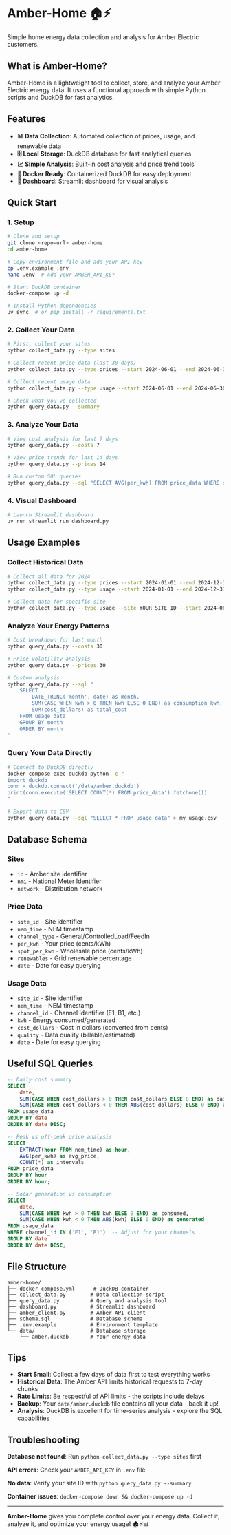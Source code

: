 # Amber-Home 🏠⚡

Simple home energy data collection and analysis for Amber Electric customers.

## What is Amber-Home?

Amber-Home is a lightweight tool to collect, store, and analyze your Amber Electric energy data. It uses a functional approach with simple Python scripts and DuckDB for fast analytics.

## Features

- **📊 Data Collection**: Automated collection of prices, usage, and renewable data
- **🗄️ Local Storage**: DuckDB database for fast analytical queries  
- **📈 Simple Analysis**: Built-in cost analysis and price trend tools
- **🐳 Docker Ready**: Containerized DuckDB for easy deployment
- **📱 Dashboard**: Streamlit dashboard for visual analysis

## Quick Start

### 1. Setup

```bash
# Clone and setup
git clone <repo-url> amber-home
cd amber-home

# Copy environment file and add your API key
cp .env.example .env
nano .env  # Add your AMBER_API_KEY

# Start DuckDB container
docker-compose up -d

# Install Python dependencies
uv sync  # or pip install -r requirements.txt
```

### 2. Collect Your Data

```bash
# First, collect your sites
python collect_data.py --type sites

# Collect recent price data (last 30 days)
python collect_data.py --type prices --start 2024-06-01 --end 2024-06-30

# Collect recent usage data
python collect_data.py --type usage --start 2024-06-01 --end 2024-06-30

# Check what you've collected
python query_data.py --summary
```

### 3. Analyze Your Data

```bash
# View cost analysis for last 7 days
python query_data.py --costs 7

# View price trends for last 14 days  
python query_data.py --prices 14

# Run custom SQL queries
python query_data.py --sql "SELECT AVG(per_kwh) FROM price_data WHERE date >= '2024-06-01'"
```

### 4. Visual Dashboard

```bash
# Launch Streamlit dashboard
uv run streamlit run dashboard.py
```

## Usage Examples

### Collect Historical Data

```bash
# Collect all data for 2024
python collect_data.py --type prices --start 2024-01-01 --end 2024-12-31
python collect_data.py --type usage --start 2024-01-01 --end 2024-12-31

# Collect data for specific site
python collect_data.py --type usage --site YOUR_SITE_ID --start 2024-06-01 --end 2024-06-30
```

### Analyze Your Energy Patterns

```bash
# Cost breakdown for last month
python query_data.py --costs 30

# Price volatility analysis
python query_data.py --prices 30

# Custom analysis
python query_data.py --sql "
    SELECT 
        DATE_TRUNC('month', date) as month,
        SUM(CASE WHEN kwh > 0 THEN kwh ELSE 0 END) as consumption_kwh,
        SUM(cost_dollars) as total_cost
    FROM usage_data 
    GROUP BY month 
    ORDER BY month
"
```

### Query Your Data Directly

```bash
# Connect to DuckDB directly
docker-compose exec duckdb python -c "
import duckdb
conn = duckdb.connect('/data/amber.duckdb')
print(conn.execute('SELECT COUNT(*) FROM price_data').fetchone())
"

# Export data to CSV
python query_data.py --sql "SELECT * FROM usage_data" > my_usage.csv
```

## Database Schema

### Sites
- `id` - Amber site identifier
- `nmi` - National Meter Identifier  
- `network` - Distribution network

### Price Data
- `site_id` - Site identifier
- `nem_time` - NEM timestamp
- `channel_type` - General/ControlledLoad/FeedIn
- `per_kwh` - Your price (cents/kWh)
- `spot_per_kwh` - Wholesale price (cents/kWh)
- `renewables` - Grid renewable percentage
- `date` - Date for easy querying

### Usage Data  
- `site_id` - Site identifier
- `nem_time` - NEM timestamp
- `channel_id` - Channel identifier (E1, B1, etc.)
- `kwh` - Energy consumed/generated
- `cost_dollars` - Cost in dollars (converted from cents)
- `quality` - Data quality (billable/estimated)
- `date` - Date for easy querying

## Useful SQL Queries

```sql
-- Daily cost summary
SELECT 
    date,
    SUM(CASE WHEN cost_dollars > 0 THEN cost_dollars ELSE 0 END) as daily_cost,
    SUM(CASE WHEN cost_dollars < 0 THEN ABS(cost_dollars) ELSE 0 END) as daily_credit
FROM usage_data 
GROUP BY date 
ORDER BY date DESC;

-- Peak vs off-peak price analysis
SELECT 
    EXTRACT(hour FROM nem_time) as hour,
    AVG(per_kwh) as avg_price,
    COUNT(*) as intervals
FROM price_data 
GROUP BY hour 
ORDER BY hour;

-- Solar generation vs consumption
SELECT 
    date,
    SUM(CASE WHEN kwh > 0 THEN kwh ELSE 0 END) as consumed,
    SUM(CASE WHEN kwh < 0 THEN ABS(kwh) ELSE 0 END) as generated
FROM usage_data 
WHERE channel_id IN ('E1', 'B1')  -- Adjust for your channels
GROUP BY date 
ORDER BY date DESC;
```

## File Structure

```
amber-home/
├── docker-compose.yml      # DuckDB container
├── collect_data.py        # Data collection script
├── query_data.py          # Query and analysis tool
├── dashboard.py           # Streamlit dashboard
├── amber_client.py        # Amber API client
├── schema.sql             # Database schema
├── .env.example           # Environment template
└── data/                  # Database storage
    └── amber.duckdb       # Your energy data
```

## Tips

- **Start Small**: Collect a few days of data first to test everything works
- **Historical Data**: The Amber API limits historical requests to 7-day chunks
- **Rate Limits**: Be respectful of API limits - the scripts include delays
- **Backup**: Your `data/amber.duckdb` file contains all your data - back it up!
- **Analysis**: DuckDB is excellent for time-series analysis - explore the SQL capabilities

## Troubleshooting

**Database not found**: Run `python collect_data.py --type sites` first

**API errors**: Check your `AMBER_API_KEY` in `.env` file

**No data**: Verify your site ID with `python query_data.py --summary`

**Container issues**: `docker-compose down && docker-compose up -d`

---

**Amber-Home** gives you complete control over your energy data. Collect it, analyze it, and optimize your energy usage! 🏠⚡📊
